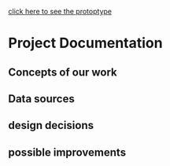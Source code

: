 [click here to see the protoptype]( https://yaozheng600.github.io/DataViz_course_2020/)

# Project Documentation
## Concepts of our work
## Data sources
## design decisions
## possible improvements
